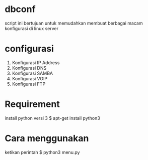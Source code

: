 # dbconf
script ini bertujuan untuk memudahkan membuat berbagai macam konfigurasi di linux server

# configurasi
  1. Konfigurasi IP Address
  2. Konfigurasi DNS
  3. Konfigurasi SAMBA
  4. Konfigurasi VOIP
  5. Konfigurasi FTP

# Requirement
  install python versi 3
  $ apt-get install python3 
  
 # Cara menggunakan
  ketikan perintah
  $ python3 menu.py
